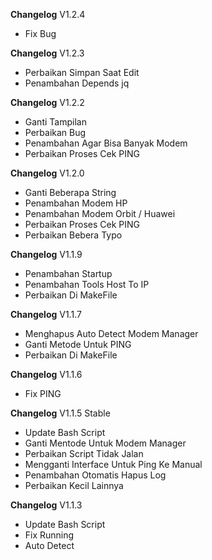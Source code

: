 **Changelog** V1.2.4
- Fix Bug

**Changelog** V1.2.3
- Perbaikan Simpan Saat Edit
- Penambahan Depends jq

**Changelog** V1.2.2
- Ganti Tampilan
- Perbaikan Bug
- Penambahan Agar Bisa Banyak Modem
- Perbaikan Proses Cek PING

**Changelog** V1.2.0
- Ganti Beberapa String
- Penambahan Modem HP
- Penambahan Modem Orbit / Huawei
- Perbaikan Proses Cek PING
- Perbaikan Bebera Typo

**Changelog** V1.1.9
- Penambahan Startup
- Penambahan Tools Host To IP
- Perbaikan Di MakeFile

**Changelog** V1.1.7
- Menghapus Auto Detect Modem Manager
- Ganti Metode Untuk PING
- Perbaikan Di MakeFile

**Changelog** V1.1.6
- Fix PING

**Changelog** V1.1.5 Stable
- Update Bash Script
- Ganti Mentode Untuk Modem Manager
- Perbaikan Script Tidak Jalan
- Mengganti Interface Untuk Ping Ke Manual
- Penambahan Otomatis Hapus Log
- Perbaikan Kecil Lainnya

**Changelog** V1.1.3
- Update Bash Script
- Fix Running
- Auto Detect